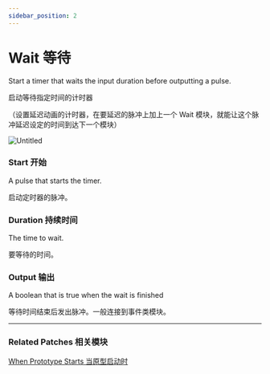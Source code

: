```yaml
---
sidebar_position: 2
---
```


# Wait 等待

Start a timer that waits the input duration before outputting a pulse.

启动等待指定时间的计时器

（设置延迟动画的计时器，在要延迟的脉冲上加上一个 Wait 模块，就能让这个脉冲延迟设定的时间到达下一个模块）

![Untitled](https://s3.us-west-2.amazonaws.com/secure.notion-static.com/7cfb782b-0aac-4c69-9a63-e06d76b94acd/Untitled.png?X-Amz-Algorithm=AWS4-HMAC-SHA256&X-Amz-Content-Sha256=UNSIGNED-PAYLOAD&X-Amz-Credential=AKIAT73L2G45EIPT3X45%2F20220602%2Fus-west-2%2Fs3%2Faws4_request&X-Amz-Date=20220602T182735Z&X-Amz-Expires=86400&X-Amz-Signature=cbe24b6cbd86cac079051636142bd7a86860771cf2db6cacd971396016a46713&X-Amz-SignedHeaders=host&response-content-disposition=filename%20%3D%22Untitled.png%22&x-id=GetObject)

### Start 开始

A pulse that starts the timer.

启动定时器的脉冲。

### Duration 持续时间

The time to wait.

要等待的时间。

### Output 输出

A boolean that is true when the wait is finished

等待时间结束后发出脉冲。一般连接到事件类模块。

------

### Related Patches 相关模块

[When Prototype Starts 当原型启动时](./When%20Prototype%20Starts.md)
